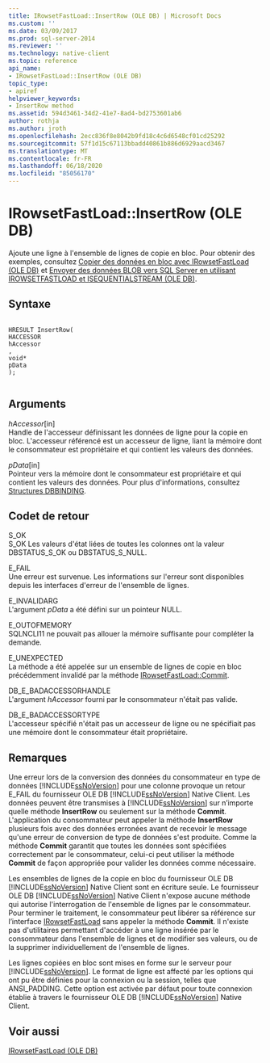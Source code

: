 ```yaml
---
title: IRowsetFastLoad::InsertRow (OLE DB) | Microsoft Docs
ms.custom: ''
ms.date: 03/09/2017
ms.prod: sql-server-2014
ms.reviewer: ''
ms.technology: native-client
ms.topic: reference
api_name:
- IRowsetFastLoad::InsertRow (OLE DB)
topic_type:
- apiref
helpviewer_keywords:
- InsertRow method
ms.assetid: 594d3461-34d2-41e7-8ad4-bd2753601ab6
author: rothja
ms.author: jroth
ms.openlocfilehash: 2ecc836f8e8042b9fd18c4c6d6548cf01cd25292
ms.sourcegitcommit: 57f1d15c67113bbadd40861b886d6929aacd3467
ms.translationtype: MT
ms.contentlocale: fr-FR
ms.lasthandoff: 06/18/2020
ms.locfileid: "85056170"
---
```

# <a name="irowsetfastloadinsertrow-ole-db"></a>IRowsetFastLoad::InsertRow (OLE DB)
  Ajoute une ligne à l'ensemble de lignes de copie en bloc. Pour obtenir des exemples, consultez [Copier des données en bloc avec IRowsetFastLoad &#40;OLE DB&#41;](../native-client-ole-db-how-to/bulk-copy-data-using-irowsetfastload-ole-db.md) et [Envoyer des données BLOB vers SQL Server en utilisant IROWSETFASTLOAD et ISEQUENTIALSTREAM &#40;OLE DB&#41;](../native-client-ole-db-how-to/send-blob-data-to-sql-server-using-irowsetfastload-and-isequentialstream-ole-db.md).  
  
## <a name="syntax"></a>Syntaxe  
  
```  
  
HRESULT InsertRow(  
HACCESSOR  
hAccessor  
,  
void*  
pData  
);  
  
```  
  
## <a name="arguments"></a>Arguments  
 *hAccessor*[in]  
 Handle de l'accesseur définissant les données de ligne pour la copie en bloc. L'accesseur référencé est un accesseur de ligne, liant la mémoire dont le consommateur est propriétaire et qui contient les valeurs des données.  
  
 *pData*[in]  
 Pointeur vers la mémoire dont le consommateur est propriétaire et qui contient les valeurs des données. Pour plus d'informations, consultez [Structures DBBINDING](https://go.microsoft.com/fwlink/?LinkId=65955).  
  
## <a name="return-code-values"></a>Codet de retour  
 S_OK  
 S_OK Les valeurs d'état liées de toutes les colonnes ont la valeur DBSTATUS_S_OK ou DBSTATUS_S_NULL.  
  
 E_FAIL  
 Une erreur est survenue. Les informations sur l'erreur sont disponibles depuis les interfaces d'erreur de l'ensemble de lignes.  
  
 E_INVALIDARG  
 L'argument *pData* a été défini sur un pointeur NULL.  
  
 E_OUTOFMEMORY  
 SQLNCLI11 ne pouvait pas allouer la mémoire suffisante pour compléter la demande.  
  
 E_UNEXPECTED  
 La méthode a été appelée sur un ensemble de lignes de copie en bloc précédemment invalidé par la méthode [IRowsetFastLoad::Commit](irowsetfastload-commit-ole-db.md).  
  
 DB_E_BADACCESSORHANDLE  
 L'argument *hAccessor* fourni par le consommateur n'était pas valide.  
  
 DB_E_BADACCESSORTYPE  
 L'accesseur spécifié n'était pas un accesseur de ligne ou ne spécifiait pas une mémoire dont le consommateur était propriétaire.  
  
## <a name="remarks"></a>Remarques  
 Une erreur lors de la conversion des données du consommateur en type de données [!INCLUDE[ssNoVersion](../../includes/ssnoversion-md.md)] pour une colonne provoque un retour E_FAIL du fournisseur OLE DB [!INCLUDE[ssNoVersion](../../includes/ssnoversion-md.md)] Native Client. Les données peuvent être transmises à [!INCLUDE[ssNoVersion](../../includes/ssnoversion-md.md)] sur n’importe quelle méthode **InsertRow** ou seulement sur la méthode **Commit**. L'application du consommateur peut appeler la méthode **InsertRow** plusieurs fois avec des données erronées avant de recevoir le message qu'une erreur de conversion de type de données s'est produite. Comme la méthode **Commit** garantit que toutes les données sont spécifiées correctement par le consommateur, celui-ci peut utiliser la méthode **Commit** de façon appropriée pour valider les données comme nécessaire.  
  
 Les ensembles de lignes de la copie en bloc du fournisseur OLE DB [!INCLUDE[ssNoVersion](../../includes/ssnoversion-md.md)] Native Client sont en écriture seule. Le fournisseur OLE DB [!INCLUDE[ssNoVersion](../../includes/ssnoversion-md.md)] Native Client n'expose aucune méthode qui autorise l'interrogation de l'ensemble de lignes par le consommateur. Pour terminer le traitement, le consommateur peut libérer sa référence sur l’interface [IRowsetFastLoad](irowsetfastload-ole-db.md) sans appeler la méthode **Commit**. Il n'existe pas d'utilitaires permettant d'accéder à une ligne insérée par le consommateur dans l'ensemble de lignes et de modifier ses valeurs, ou de la supprimer individuellement de l'ensemble de lignes.  
  
 Les lignes copiées en bloc sont mises en forme sur le serveur pour [!INCLUDE[ssNoVersion](../../includes/ssnoversion-md.md)]. Le format de ligne est affecté par les options qui ont pu être définies pour la connexion ou la session, telles que ANSI_PADDING. Cette option est activée par défaut pour toute connexion établie à travers le fournisseur OLE DB [!INCLUDE[ssNoVersion](../../includes/ssnoversion-md.md)] Native Client.  
  
## <a name="see-also"></a>Voir aussi  
 [IRowsetFastLoad &#40;OLE DB&#41;](irowsetfastload-ole-db.md)  
  
  
